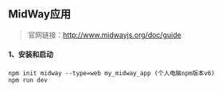 ## MidWay应用
> 官网链接：http://www.midwayjs.org/doc/guide
#### 1、安装和启动
```
npm init midway --type=web my_midway_app (个人电脑npm版本v6)
npm run dev
```